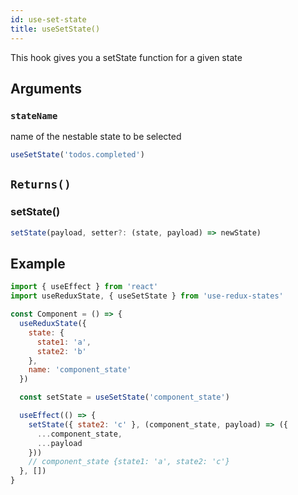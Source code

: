 ```yaml
---
id: use-set-state
title: useSetState()
---
```


This hook gives you a setState function for a given state

## Arguments

### `stateName`

name of the nestable state to be selected

```js
useSetState('todos.completed')
```

## `Returns()`

### **setState()**

```ts
setState(payload, setter?: (state, payload) => newState)
```

## Example

```jsx
import { useEffect } from 'react'
import useReduxState, { useSetState } from 'use-redux-states'

const Component = () => {
  useReduxState({
    state: {
      state1: 'a',
      state2: 'b'
    },
    name: 'component_state'
  })

  const setState = useSetState('component_state')

  useEffect(() => {
    setState({ state2: 'c' }, (component_state, payload) => ({
      ...component_state,
      ...payload
    }))
    // component_state {state1: 'a', state2: 'c'}
  }, [])
}
```
